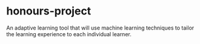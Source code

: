 # honours-project
An adaptive learning tool that will use machine learning techniques to tailor the learning experience to each individual learner.
